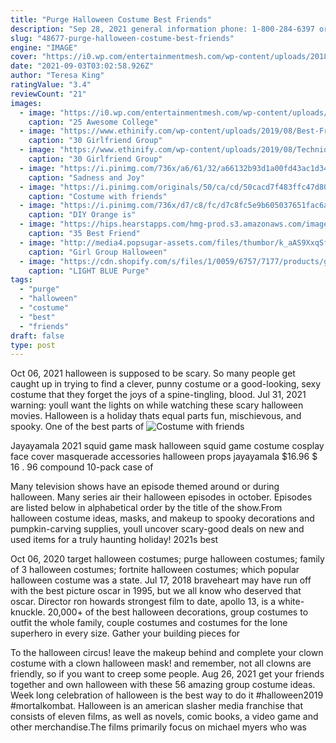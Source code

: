 ```yaml
---
title: "Purge Halloween Costume Best Friends"
description: "Sep 28, 2021 general information phone: 1-800-284-6397 or 402-444-1000 omaha.Com - loginother issues online feedback form or phone: 402-346-3363 score your deal omaha phone: 1-877"
slug: "48677-purge-halloween-costume-best-friends"
engine: "IMAGE"
cover: "https://i0.wp.com/entertainmentmesh.com/wp-content/uploads/2018/10/purge-halloween-costume-ideas-for-college-girls.jpg?w=600&ssl=1"
date: "2021-09-03T03:02:58.926Z"
author: "Teresa King"
ratingValue: "3.4"
reviewCount: "21"
images:
  - image: "https://i0.wp.com/entertainmentmesh.com/wp-content/uploads/2018/10/purge-halloween-costume-ideas-for-college-girls.jpg?w=600&ssl=1"
    caption: "25 Awesome College"
  - image: "https://www.ethinify.com/wp-content/uploads/2019/08/Best-Friends-Costumes.jpg"
    caption: "30 Girlfriend Group"
  - image: "https://www.ethinify.com/wp-content/uploads/2019/08/Techniques-And-Strategies-For-costumes.jpg"
    caption: "30 Girlfriend Group"
  - image: "https://i.pinimg.com/736x/a6/61/32/a66132b93d1a00fd43ac1d343d75195a--bff-costumes-bff-halloween-costumes.jpg"
    caption: "Sadness and Joy"
  - image: "https://i.pinimg.com/originals/50/ca/cd/50cacd7f483ffc47d80478b756ef22c8.jpg"
    caption: "Costume with friends"
  - image: "https://i.pinimg.com/736x/d7/c8/fc/d7c8fc5e9b605037651fac6aa9c60a5c--group-halloween-costumes-group-costumes.jpg"
    caption: "DIY Orange is"
  - image: "https://hips.hearstapps.com/hmg-prod.s3.amazonaws.com/images/diy-best-friend-costumes-304-1562707958.jpg?crop=0.494xw:0.987xh;0.506xw,0.0128xh&resize=640:*"
    caption: "35 Best Friend"
  - image: "http://media4.popsugar-assets.com/files/thumbor/k_aAS9XxqSfRAu2z7ArVxPfBhzA=/fit-in/1024x1024/2015/08/31/101/n/3019466/f79a297f_10735449_302773149923168_898203594_n.jpg"
    caption: "Girl Group Halloween"
  - image: "https://cdn.shopify.com/s/files/1/0059/6757/7177/products/green22_grande_d85c5f5c-10c4-46dd-a75f-b9955372d708_1200x1200.jpg?v=1539096160"
    caption: "LIGHT BLUE Purge"
tags:
  - "purge"
  - "halloween"
  - "costume"
  - "best"
  - "friends"
draft: false
type: post
---
```


Oct 06, 2021 halloween is supposed to be scary. So many people get caught up in trying to find a clever, punny costume or a good-looking, sexy costume that they forget the joys of a spine-tingling, blood. Jul 31, 2021 warning: youll want the lights on while watching these scary halloween movies. Halloween is a holiday thats equal parts fun, mischievous, and spooky. One of the best parts of
![Costume with friends](https://i.pinimg.com/originals/50/ca/cd/50cacd7f483ffc47d80478b756ef22c8.jpg "Costume with friends")

Jayayamala 2021 squid game mask halloween squid game costume cosplay face cover masquerade accessories halloween props jayayamala $16.96 $ 16 . 96 compound 10-pack case of
<!--inArticleAds-->

<!--galleryOne-->

Many television shows have an episode themed around or during halloween. Many series air their halloween episodes in october. Episodes are listed below in alphabetical order by the title of the show.From halloween costume ideas, masks, and makeup to spooky decorations and pumpkin-carving supplies, youll uncover scary-good deals on new and used items for a truly haunting holiday! 2021s best
<!--inArticleAds-->

<!--galleryTwo-->

Oct 06, 2020 target halloween costumes; purge halloween costumes; family of 3 halloween costumes; fortnite halloween costumes; which popular halloween costume was a state. Jul 17, 2018 braveheart may have run off with the best picture oscar in 1995, but we all know who deserved that oscar. Director ron howards strongest film to date, apollo 13, is a white-knuckle. 20,000+ of the best halloween decorations, group costumes to outfit the whole family, couple costumes and costumes for the lone superhero in every size. Gather your building pieces for
<!--galleryThree-->

To the halloween circus! leave the makeup behind and complete your clown costume with a clown halloween mask! and remember, not all clowns are friendly, so if you want to creep some people. Aug 26, 2021 get your friends together and own halloween with these 56 amazing group costume ideas.  Week long celebration of halloween is the best way to do it #halloween2019 #mortalkombat. Halloween is an american slasher media franchise that consists of eleven films, as well as novels, comic books, a video game and other merchandise.The films primarily focus on michael myers who was